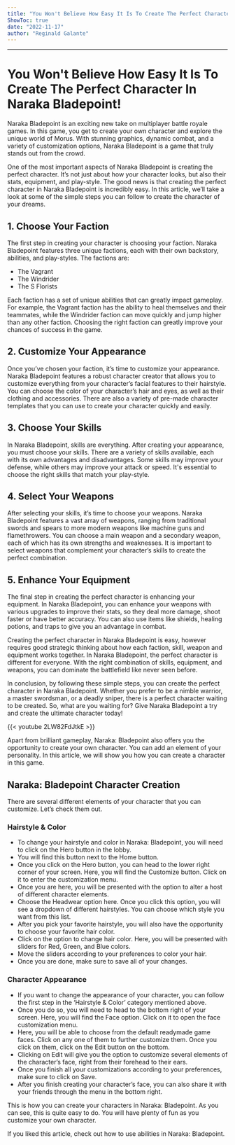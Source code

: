 ```yaml
---
title: "You Won't Believe How Easy It Is To Create The Perfect Character In Naraka Bladepoint!"
ShowToc: true 
date: "2022-11-17"
author: "Reginald Galante"
---
```

*****
# You Won't Believe How Easy It Is To Create The Perfect Character In Naraka Bladepoint!

Naraka Bladepoint is an exciting new take on multiplayer battle royale games. In this game, you get to create your own character and explore the unique world of Morus. With stunning graphics, dynamic combat, and a variety of customization options, Naraka Bladepoint is a game that truly stands out from the crowd. 

One of the most important aspects of Naraka Bladepoint is creating the perfect character. It’s not just about how your character looks, but also their stats, equipment, and play-style. The good news is that creating the perfect character in Naraka Bladepoint is incredibly easy. In this article, we’ll take a look at some of the simple steps you can follow to create the character of your dreams.

## 1. Choose Your Faction

The first step in creating your character is choosing your faction. Naraka Bladepoint features three unique factions, each with their own backstory, abilities, and play-styles. The factions are:

- The Vagrant
- The Windrider
- The S Florists

Each faction has a set of unique abilities that can greatly impact gameplay. For example, the Vagrant faction has the ability to heal themselves and their teammates, while the Windrider faction can move quickly and jump higher than any other faction. Choosing the right faction can greatly improve your chances of success in the game. 

## 2. Customize Your Appearance 

Once you’ve chosen your faction, it’s time to customize your appearance. Naraka Bladepoint features a robust character creator that allows you to customize everything from your character’s facial features to their hairstyle. You can choose the color of your character’s hair and eyes, as well as their clothing and accessories. There are also a variety of pre-made character templates that you can use to create your character quickly and easily.

## 3. Choose Your Skills 

In Naraka Bladepoint, skills are everything. After creating your appearance, you must choose your skills. There are a variety of skills available, each with its own advantages and disadvantages. Some skills may improve your defense, while others may improve your attack or speed. It's essential to choose the right skills that match your play-style.

## 4. Select Your Weapons

After selecting your skills, it’s time to choose your weapons. Naraka Bladepoint features a vast array of weapons, ranging from traditional swords and spears to more modern weapons like machine guns and flamethrowers. You can choose a main weapon and a secondary weapon, each of which has its own strengths and weaknesses. It is important to select weapons that complement your character’s skills to create the perfect combination.

## 5. Enhance Your Equipment 

The final step in creating the perfect character is enhancing your equipment. In Naraka Bladepoint, you can enhance your weapons with various upgrades to improve their stats, so they deal more damage, shoot faster or have better accuracy. You can also use items like shields, healing potions, and traps to give you an advantage in combat.

Creating the perfect character in Naraka Bladepoint is easy, however requires good strategic thinking about how each faction, skill, weapon and equipment works together. In Naraka Bladepoint, the perfect character is different for everyone. With the right combination of skills, equipment, and weapons, you can dominate the battlefield like never seen before.

In conclusion, by following these simple steps, you can create the perfect character in Naraka Bladepoint. Whether you prefer to be a nimble warrior, a master swordsman, or a deadly sniper, there is a perfect character waiting to be created. So, what are you waiting for? Give Naraka Bladepoint a try and create the ultimate character today!

{{< youtube 2LW82FdJtkE >}} 



Apart from brilliant gameplay, Naraka: Bladepoint also offers you the opportunity to create your own character. You can add an element of your personality. In this article, we will show you how you can create a character in this game.
 
## Naraka: Bladepoint Character Creation
 

 
There are several different elements of your character that you can customize. Let’s check them out.
 
### Hairstyle & Color
 
- To change your hairstyle and color in Naraka: Bladepoint, you will need to click on the Hero button in the lobby.
 - You will find this button next to the Home button.
 - Once you click on the Hero button, you can head to the lower right corner of your screen. Here, you will find the Customize button. Click on it to enter the customization menu.
 - Once you are here, you will be presented with the option to alter a host of different character elements.
 - Choose the Headwear option here. Once you click this option, you will see a dropdown of different hairstyles. You can choose which style you want from this list.
 - After you pick your favorite hairstyle, you will also have the opportunity to choose your favorite hair color.
 - Click on the option to change hair color. Here, you will be presented with sliders for Red, Green, and Blue colors.
 - Move the sliders according to your preferences to color your hair.
 - Once you are done, make sure to save all of your changes.

 
### Character Appearance
 
- If you want to change the appearance of your character, you can follow the first step in the ‘Hairstyle & Color’ category mentioned above.
 - Once you do so, you will need to head to the bottom right of your screen. Here, you will find the Face option. Click on it to open the face customization menu.
 - Here, you will be able to choose from the default readymade game faces. Click on any one of them to further customize them. Once you click on them, click on the Edit button on the bottom.
 - Clicking on Edit will give you the option to customize several elements of the character’s face, right from their forehead to their ears.
 - Once you finish all your customizations according to your preferences, make sure to click on Save.
 - After you finish creating your character’s face, you can also share it with your friends through the menu in the bottom right.

 
This is how you can create your characters in Naraka: Bladepoint. As you can see, this is quite easy to do. You will have plenty of fun as you customize your own character.
 
If you liked this article, check out how to use abilities in Naraka: Bladepoint.




